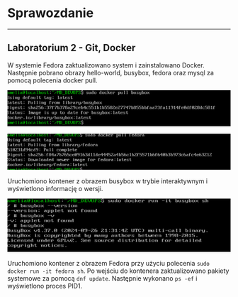 # Sprawozdanie

---

## Laboratorium 2 - Git, Docker

W systemie Fedora zaktualizowano system i zainstalowano Docker.  Następnie pobrano obrazy hello-world, busybox, fedora oraz mysql za pomocą polecenia docker pull.

![](https://github.com/InzynieriaOprogramowaniaAGH/MDO2025_INO/blob/AN417592/ITE/GC_L05/images/docker%20pull%20busybox.png?raw=true)

![](https://github.com/InzynieriaOprogramowaniaAGH/MDO2025_INO/blob/AN417592/ITE/GC_L05/images/docker%20pull%20fedora.png?raw=true)

Uruchomiono kontener z obrazem busybox w trybie interaktywnym i wyświetlono informację o wersji.

![](https://github.com/InzynieriaOprogramowaniaAGH/MDO2025_INO/blob/AN417592/ITE/GC_L05/images/docker%20run%20busybox.png?raw=true)

Uruchomiono kontener z obrazem Fedora przy użyciu polecenia `sudo docker run -it fedora sh`. Po wejściu do kontenera zaktualizowano pakiety systemowe za pomocą `dnf update`. Następnie wykonano `ps -ef` i wyświetlono proces PID1.
